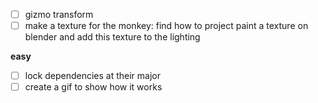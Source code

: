 - [ ] gizmo transform
- [ ] make a texture for the monkey: find how to project paint a texture on blender and add this texture to the lighting

**easy**

- [ ] lock dependencies at their major
- [ ] create a gif to show how it works
